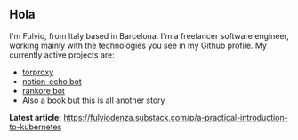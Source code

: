 ## Hola
I'm Fulvio, from Italy based in Barcelona.
I'm a freelancer software engineer, working mainly with the technologies you see in my Github profile.
My currently active projects are:
- [torproxy](https://www.github.com/fulviodenza/torproxy)
- [notion-echo bot](https://www.github.com/fulviodenza/notion-echo)
- [rankore bot](https://www.github.com/fulviodenza/rankore)
- Also a book but this is all another story

**Latest article:** https://fulviodenza.substack.com/p/a-practical-introduction-to-kubernetes
